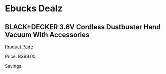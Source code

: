 
# Ebucks Dealz
## BLACK+DECKER 3.6V Cordless Dustbuster Hand Vacuum With Accessories
[Product Page](https://www.ebucks.com/web/shop/productSelected.do?prodId=1010933996&catId=998409624)

Price: R399.00

Savings: 


	
